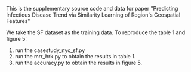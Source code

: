 This is the supplementary source code and data for paper "Predicting Infectious Disease Trend via Similarity Learning of Region's Geospatial Features"

We take the SF dataset as the training data. To reproduce the table 1 and figure 5:

1. run the casestudy_nyc_sf.py
2. run the mrr_hrk.py to obtain the results in table 1.
3. run the accuracy.py to obtain the results in figure 5.
